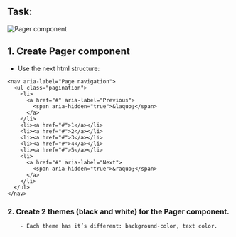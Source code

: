 ## Task:
![Pager component](https://github.com/furytale/goit/blob/master/pager/pager.png "Pager component")
## 1. Create Pager component
 - Use the next html structure:
```
<nav aria-label="Page navigation">
  <ul class="pagination">
    <li>
      <a href="#" aria-label="Previous">
        <span aria-hidden="true">&laquo;</span>
      </a>
    </li>
    <li><a href="#">1</a></li>
    <li><a href="#">2</a></li>
    <li><a href="#">3</a></li>
    <li><a href="#">4</a></li>
    <li><a href="#">5</a></li>
    <li>
      <a href="#" aria-label="Next">
        <span aria-hidden="true">&raquo;</span>
      </a>
    </li>
  </ul>
</nav>
```

### 2. Create 2 themes (black and white) for the Pager component.  
        - Each theme has it’s different: background-color, text color.  
